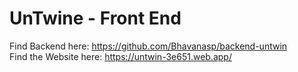 # UnTwine - Front End

Find Backend here: https://github.com/Bhavanasp/backend-untwin
<br>
Find the Website here: https://untwin-3e651.web.app/
